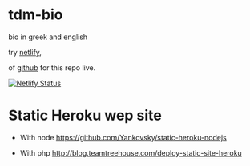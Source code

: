# tdm-bio

bio in greek and english

try [netlify](https://michaeltd.netlify.com/),

of [github](https://michaeltd.github.io/tdm-bio/resume.html) for this repo live.

[![Netlify Status](https://api.netlify.com/api/v1/badges/1bfb02c1-555f-4300-b2d5-17331d66d855/deploy-status)](https://app.netlify.com/sites/michaeltd/deploys)

# Static Heroku wep site

  * With node https://github.com/Yankovsky/static-heroku-nodejs

  * With php http://blog.teamtreehouse.com/deploy-static-site-heroku

